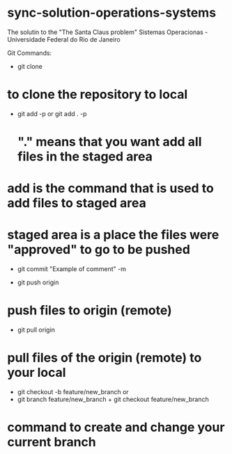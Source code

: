 # sync-solution-operations-systems
The solutin to the "The Santa Claus problem"
Sistemas Operacionas - Universidade Federal do Rio de Janeiro

Git Commands:

- git clone <repository-name>

# to clone the repository to local

- git add <file-names> -p
  or
  git add . -p
  # "." means that you want add all files in the staged area
# add is the command that is used to add files to staged area
# staged area is a place the files were "approved" to go to be pushed

- git commit "Example of comment" -m

- git push origin <branch-name>
# push files to origin (remote)

- git pull origin <branch-name>
# pull files of the origin (remote) to your local

- git checkout -b feature/new_branch
or
- git branch feature/new_branch + git checkout feature/new_branch

# command to create and change your current branch